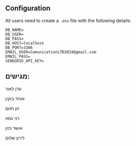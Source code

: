 ## Configuration

All users need to create a `.env` file with the following details:

```plaintext
DB_NAME=
DB_USER=
DB_PASS=
DB_HOST=localhost
DB_PORT=3306
EMAIL_USER=ComunicationLTD2024@gmail.com
EMAIL_PASS=
SENDGRID_API_KEY=
```

## מגישים:
עדן לאור

אוהד בוקין

חן חזום

רני גמזו

אושר כהן

לירון שלום
